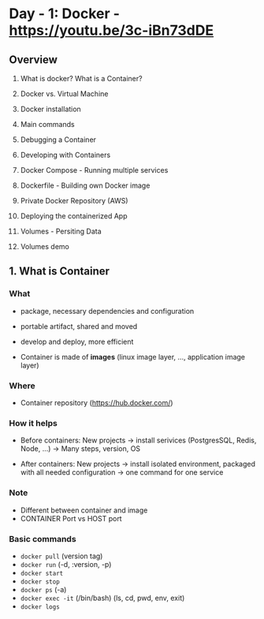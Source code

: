 # Day - 1: Docker - https://youtu.be/3c-iBn73dDE

## Overview

1. What is docker? What is a Container?

2. Docker vs. Virtual Machine

3. Docker installation

4. Main commands

5. Debugging a Container

6. Developing with Containers

7. Docker Compose - Running multiple services

8. Dockerfile - Building own Docker image

9. Private Docker Repository (AWS)

10. Deploying the containerized App

11. Volumes - Persiting Data

12. Volumes demo

## 1. What is Container

### What

- package, necessary dependencies and configuration
- portable artifact, shared and moved
- develop and deploy, more efficient

- Container is made of **images** (linux image layer, ..., application image layer)

### Where

- Container repository (https://hub.docker.com/)  

### How it helps

- Before containers: 
  New projects -> install serivices (PostgresSQL, Redis, Node, ...) -> Many steps, version, OS

- After containers:
  New projects -> install isolated environment, packaged with all needed configuration -> one command for one service

### Note

- Different between container and image
- CONTAINER Port vs HOST port

### Basic commands

- `docker pull` (version tag) 
- `docker run` (-d, :version, -p)
- `docker start`
- `docker stop`
- `docker ps` (-a)
- `docker exec -it` (/bin/bash) (ls, cd, pwd, env, exit)
- `docker logs`